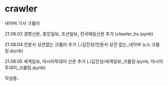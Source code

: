 # crawler
네이버 기사 크롤러

21.08.03 경향신문, 중앙일보, 조선일보, 전국매일신문 추가 (clawler_hs.ipynb)

21.08.04 언론사 상관없는 크롤러 추가 (./김진성/언론사 상관 없는_네이버 뉴스 크롤링.ipynb)

21.08.05 세계일보, 아시아투데이 신문 추가 (./김진성/세계일보_크롤링.ipynb, 아시아투데이_크롤링.ipynb)

작성중..

